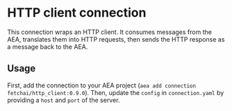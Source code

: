 # HTTP client connection

This connection wraps an HTTP client. It consumes messages from the AEA, translates them into HTTP requests, then sends the HTTP response as a message back to the AEA.

## Usage

First, add the connection to your AEA project (`aea add connection fetchai/http_client:0.9.0`). Then, update the `config` in `connection.yaml` by providing a `host` and `port` of the server.
